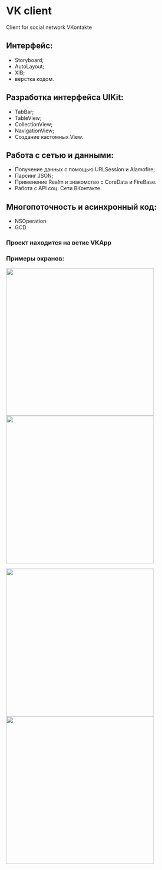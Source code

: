 # VK client 
Client for social network VKontakte


## Интерфейс: 
- Storyboard; 
- AutoLayout;
- XIB; 
- верстка кодом.
## Разработка интерфейса UIKit: 
- TabBar; 
- TableView; 
- CollectionView; 
- NavigationView;
- Создание кастомных View.

## Работа с сетью и данными:
- Получение данных с помощью URLSession и Alamofire;
- Парсинг JSON;
- Применение Realm и знакомство с CoreData и FireBase.
- Работа с API соц. Сети ВКонтакте.

## Многопоточность и асинхронный код:
- NSOperation
- GCD

### Проект находится на ветке VKApp
### Примеры экранов:

<img src="./Course2//screens/groups.png" width="400" />      <img src="./Course2//screens/friends.png" width="400" /> 


<img src="./Course2/screens/photos.png" width="400" />     <img src="./Course2//screens/news.png" width="400" />
